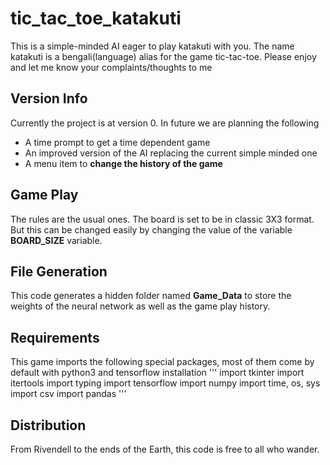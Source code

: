 # tic_tac_toe_katakuti
This is a simple-minded AI eager to play katakuti with you. The name katakuti is a bengali(language) alias for the game tic-tac-toe. Please enjoy and let me know your complaints/thoughts to me 
## Version Info
Currently the project is at version 0. In future we are planning the following
- A time prompt to get a time dependent game
- An improved version of the AI replacing the current simple minded one
- A menu item to **change the history of the game**

## Game Play
The rules are the usual ones. The board is set to be in classic 3X3 format. But this can be changed easily by changing the value of the variable **BOARD_SIZE** variable.

## File Generation
This code generates a hidden folder named **Game_Data** to store the weights of the neural network as well as the game play history.

## Requirements
This game imports the following special packages, most of them come by default with python3 and tensorflow installation
'''
import tkinter
import itertools
import typing
import tensorflow
import numpy
import time, os, sys
import csv
import pandas
'''

## Distribution
From Rivendell to the ends of the Earth, this code is free to all who wander.
